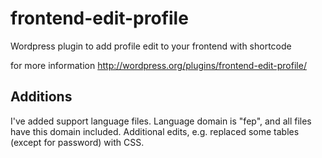 frontend-edit-profile
=====================

Wordpress plugin to add profile edit to your frontend with shortcode

for more information 
http://wordpress.org/plugins/frontend-edit-profile/

## Additions
I've added support language files. Language domain is "fep", and all files
have this domain included. Additional edits, e.g. replaced some tables (except for password)
with CSS.
